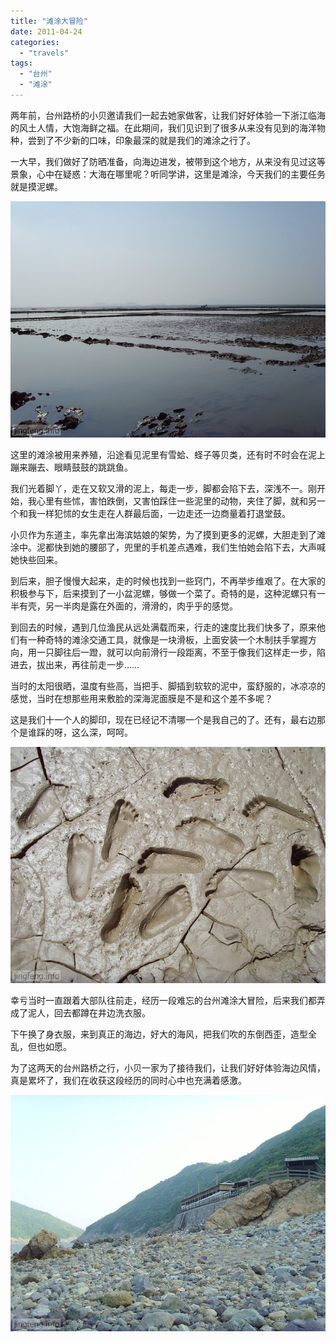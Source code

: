 ```yaml
---
title: "滩涂大冒险"
date: 2011-04-24
categories: 
  - "travels"
tags: 
  - "台州"
  - "滩涂"
---
```


两年前，台州路桥的小贝邀请我们一起去她家做客，让我们好好体验一下浙江临海的风土人情，大饱海鲜之福。在此期间，我们见识到了很多从来没有见到的海洋物种，尝到了不少新的口味，印象最深的就是我们的滩涂之行了。

一大早，我们做好了防晒准备，向海边进发，被带到这个地方，从来没有见过这等景象，心中在疑惑：大海在哪里呢？听同学讲，这里是滩涂，今天我们的主要任务就是摸泥螺。

![台州路桥](images/5648176756_e657d44b41_z.jpg)

这里的滩涂被用来养殖，沿途看见泥里有雪蛤、蛏子等贝类，还有时不时会在泥上蹦来蹦去、眼睛鼓鼓的跳跳鱼。

我们光着脚丫，走在又软又滑的泥上，每走一步，脚都会陷下去，深浅不一。刚开始，我心里有些怵，害怕跌倒，又害怕踩住一些泥里的动物，夹住了脚，就和另一个和我一样犯怵的女生走在人群最后面，一边走还一边商量着打退堂鼓。

小贝作为东道主，率先拿出海滨姑娘的架势，为了摸到更多的泥螺，大胆走到了滩涂中。泥都快到她的腰部了，兜里的手机差点遇难，我们生怕她会陷下去，大声喊她快些回来。

到后来，胆子慢慢大起来，走的时候也找到一些窍门，不再举步维艰了。在大家的积极参与下，后来摸到了一小盆泥螺，够做一个菜了。奇特的是，这种泥螺只有一半有壳，另一半肉是露在外面的，滑滑的，肉乎乎的感觉。

到回去的时候，遇到几位渔民从远处满载而来，行走的速度比我们快多了，原来他们有一种奇特的滩涂交通工具，就像是一块滑板，上面安装一个木制扶手掌握方向，用一只脚往后一蹬，就可以向前滑行一段距离，不至于像我们这样走一步，陷进去，拔出来，再往前走一步……

当时的太阳很晒，温度有些高，当把手、脚插到软软的泥中，蛮舒服的，冰凉凉的感觉，当时在想那些用来敷脸的深海泥面膜是不是和这个差不多呢？

这是我们十一个人的脚印，现在已经记不清哪一个是我自己的了。还有，最右边那个是谁踩的呀，这么深，呵呵。

![台州路桥](images/5648177970_6ce52ac4e8_z.jpg)

幸亏当时一直跟着大部队往前走，经历一段难忘的台州滩涂大冒险，后来我们都弄成了泥人，回去都蹲在井边洗衣服。

下午换了身衣服，来到真正的海边，好大的海风，把我们吹的东倒西歪，造型全乱，但也如愿。

为了这两天的台州路桥之行，小贝一家为了接待我们，让我们好好体验海边风情，真是累坏了，我们在收获这段经历的同时心中也充满着感激。

![台州路桥](images/5647614167_2692d1f394_z.jpg)
